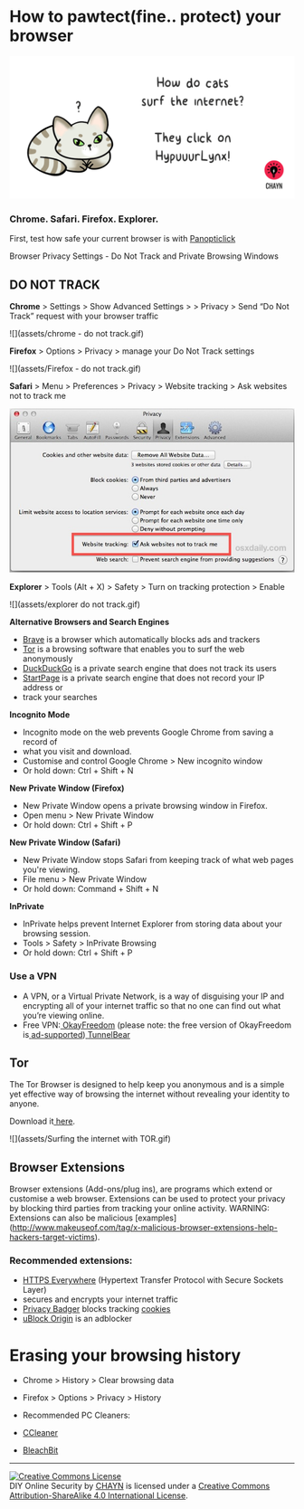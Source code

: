 # How to pawtect\(fine.. protect\) your browser

![](assets/HypuuurLynx.gif)

### Chrome. Safari. Firefox. Explorer.

First, test how safe your current browser is with [Panopticlick](https://panopticlick.eff.org)

Browser Privacy Settings - Do Not Track and Private Browsing Windows

## DO NOT TRACK

**Chrome** &gt; Settings &gt; Show Advanced Settings &gt; &gt; Privacy &gt; Send “Do Not Track” request with your browser traffic

![](assets/chrome - do not track.gif)



**Firefox** &gt; Options &gt; Privacy &gt; manage your Do Not Track settings


![](assets/Firefox - do not track.gif)


**Safari** &gt; Menu &gt; Preferences &gt; Privacy &gt; Website tracking &gt; Ask websites not to track me


![](assets/do-not-track-safari.jpg)


**Explorer** &gt; Tools \(Alt + X\) &gt; Safety &gt; Turn on tracking protection &gt; Enable


![](assets/explorer do not track.gif)


**Alternative Browsers and Search Engines**

* [Brave](https://www.brave.com/) is a browser which automatically blocks ads and trackers
* [Tor](https://www.torproject.org/) is a browsing software that enables you to surf the web anonymously
* [DuckDuckGo](https://duckduckgo.com/about) is a private search engine that does not track its users
* [StartPage](https://www.startpage.com) is a private search engine that does not record your IP address or
* track your searches

**Incognito Mode**

* Incognito mode on the web prevents Google Chrome from saving a record of
* what you visit and download.
* Customise and control Google Chrome &gt; New incognito window
* Or hold down: Ctrl + Shift + N

**New Private Window \(Firefox\)**

* New Private Window opens a private browsing window in Firefox.
* Open menu &gt; New Private Window
* Or hold down: Ctrl + Shift + P

**New Private Window \(Safari\)**

* New Private Window stops Safari from keeping track of what web pages you're viewing.
* File menu &gt; New Private Window
* Or hold down: Command + Shift + N

**InPrivate**

* InPrivate helps prevent Internet Explorer from storing data about your browsing session.
* Tools &gt; Safety &gt; InPrivate Browsing
* Or hold down: Ctrl + Shift + P

### **Use a VPN**

* A VPN, or a Virtual Private Network, is a way of disguising your IP and encrypting all of your internet traffic so that no one can find out what you’re viewing online.
* Free VPN:[ ](http://www.okfreedom.com/en/)[OkayFreedom](http://www.okfreedom.com/en/) \(please note: the free version of OkayFreedom is[ ](http://www.okfreedom.com/en/support)[ad-supported](http://www.okfreedom.com/en/)\)[ ](https://www.tunnelbear.com/)[TunnelBear](https://www.tunnelbear.com/)

## **Tor**

The Tor Browser is designed to help keep you anonymous and is a simple yet effective way of browsing the internet without revealing your identity to anyone.

Download it[ here](https://www.torproject.org/projects/torbrowser.html).

![](assets/Surfing the internet with TOR.gif)

 ## Browser Extensions

Browser extensions \(Add-ons\/plug ins\), are programs which extend or customise a web browser. Extensions can be used to protect your privacy by blocking third parties from tracking your online activity. WARNING: Extensions can also be malicious \[examples](http://www.makeuseof.com/tag/x-malicious-browser-extensions-help-hackers-target-victims).

### Recommended extensions:

* [HTTPS Everywhere](https://www.eff.org/https-everywhere) \(Hypertext Transfer Protocol with Secure Sockets Layer\)
* secures and encrypts your internet traffic
* [Privacy Badger](https://www.eff.org/privacybadger) blocks tracking [cookies](https://en.wikipedia.org/wiki/HTTP_cookie)
* [uBlock Origin](https://www.ublock.org) is an adblocker

# Erasing your browsing history

* Chrome &gt; History &gt; Clear browsing data
* Firefox &gt; Options &gt; Privacy &gt; History
* Recommended PC Cleaners:

* [CCleaner](http://www.piriform.com/ccleaner)

* [BleachBit](http://www.bleachbit.org)




---
<a rel="license" href="http://creativecommons.org/licenses/by-sa/4.0/"><img alt="Creative Commons License" style="border-width:0" src="https://i.creativecommons.org/l/by-sa/4.0/88x31.png" /></a><br /><span xmlns:dct="http://purl.org/dc/terms/" property="dct:title">DIY Online Security</span> by <a xmlns:cc="http://creativecommons.org/ns#" href="http://chayn.co" property="cc:attributionName" rel="cc:attributionURL">CHAYN</a> is licensed under a <a rel="license" href="http://creativecommons.org/licenses/by-sa/4.0/">Creative Commons Attribution-ShareAlike 4.0 International License</a>.




